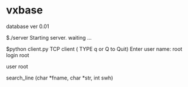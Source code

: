 # vxbase
database ver 0.01

$./server
Starting server.
waiting ...

$python client.py
TCP client ( TYPE q or Q to Quit)
Enter user name: 
root
login root

user
root


search_line (char  *fname, char  *str, int  swh)
